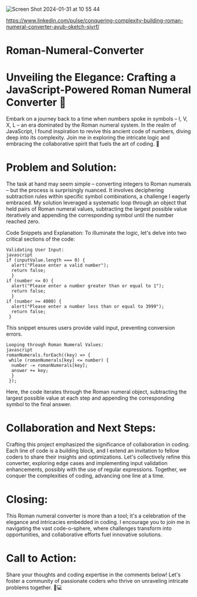![Screen Shot 2024-01-31 at 10 55 44](https://github.com/ayuboketch/Roman-Numeral-Converter/assets/17433791/f005b3bd-f1f8-4fd9-ad30-93bd7a386c7c)

https://www.linkedin.com/pulse/conquering-complexity-building-roman-numeral-converter-ayub-oketch-sjyrf/

# Roman-Numeral-Converter
# Unveiling the Elegance: Crafting a JavaScript-Powered Roman Numeral Converter 🌟
Embark on a journey back to a time when numbers spoke in symbols – I, V, X, L – an era dominated by the Roman numeral system. In the realm of JavaScript, I found inspiration to revive this ancient code of numbers, diving deep into its complexity. Join me in exploring the intricate logic and embracing the collaborative spirit that fuels the art of coding. 🚀

# Problem and Solution:
The task at hand may seem simple – converting integers to Roman numerals – but the process is surprisingly nuanced. It involves deciphering subtraction rules within specific symbol combinations, a challenge I eagerly embraced. My solution leveraged a systematic loop through an object that held pairs of Roman numeral values, subtracting the largest possible value iteratively and appending the corresponding symbol until the number reached zero.

Code Snippets and Explanation:
To illuminate the logic, let's delve into two critical sections of the code:

    Validating User Input:
    javascript
    if (inputValue.length === 0) {
      alert("Please enter a valid number");
      return false;
      }
    if (number <= 0) {
      alert("Please enter a number greater than or equal to 1");
      return false;
      }
    if (number >= 4000) {
      alert("Please enter a number less than or equal to 3999");
      return false;
     }

This snippet ensures users provide valid input, preventing conversion errors.

    Looping through Roman Numeral Values:
    javascript
    romanNumerals.forEach((key) => {
     while (romanNumerals[key] <= number) {
      number -= romanNumerals[key];
      answer += key;
      }
     });

Here, the code iterates through the Roman numeral object, subtracting the largest possible value at each step and appending the corresponding symbol to the final answer.

# Collaboration and Next Steps:
Crafting this project emphasized the significance of collaboration in coding. Each line of code is a building block, and I extend an invitation to fellow coders to share their insights and optimizations. Let's collectively refine this converter, exploring edge cases and implementing input validation enhancements, possibly with the use of regular expressions. Together, we conquer the complexities of coding, advancing one line at a time.

# Closing:
This Roman numeral converter is more than a tool; it's a celebration of the elegance and intricacies embedded in coding. I encourage you to join me in navigating the vast code-o-sphere, where challenges transform into opportunities, and collaborative efforts fuel innovative solutions.

# Call to Action:
Share your thoughts and coding expertise in the comments below! Let's foster a community of passionate coders who thrive on unraveling intricate problems together. 🤝💻
